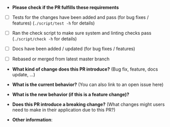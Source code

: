 * **Please check if the PR fulfills these requirements**
- [ ] Tests for the changes have been added and pass (for bug fixes / features) (`./script/test -h` for details)
- [ ] Ran the check script to make sure system and linting checks pass (`./script/check -h` for details)
- [ ] Docs have been added / updated (for bug fixes / features)
- [ ] Rebased or merged from latest master branch



* **What kind of change does this PR introduce?** (Bug fix, feature, docs update, ...)



* **What is the current behavior?** (You can also link to an open issue here)



* **What is the new behavior (if this is a feature change)?**



* **Does this PR introduce a breaking change?** (What changes might users need to make in their application due to this PR?)



* **Other information**:
